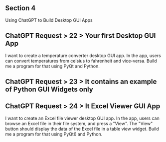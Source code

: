 Section 4 
---------

Using ChatGPT to Build Desktop GUI Apps

## ChatGPT Request > 22 > Your first Desktop GUI App
I want to create a temperature converter desktop GUI app. In the app, users can convert temperatures from celsius
to fahrenheit and vice-versa. Build me a program for that using PyQt and Python. 

## ChatGPT Request > 23 > It contains an example of Python GUI Widgets only

## ChatGPT Request > 24 > It Excel Viewer GUI App
I want to create an Excel file viewer desktop GUI app. In the app, users can browse an Excel file in their file system,
and press a "View". The "View" button should display the data of the Excel file in a table view widget.
Build me a program for that using PyQt6 and Python.
